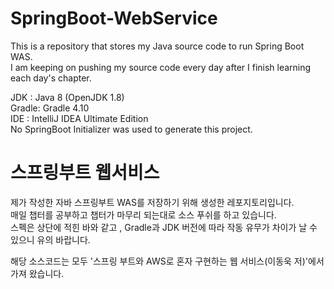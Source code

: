 # SpringBoot-WebService

This is a repository that stores my Java source code to run Spring Boot WAS.</br>
I am keeping on pushing my source code every day after I finish learning each day's chapter.

JDK : Java 8 (OpenJDK 1.8) </br>
Gradle: Gradle 4.10 </br>
IDE : IntelliJ IDEA Ultimate Edition</br>
No SpringBoot Initializer was used to generate this project.

# 스프링부트 웹서비스

제가 작성한 자바 스프링부트 WAS를 저장하기 위해 생성한 레포지토리입니다. </br>
매일 챕터를 공부하고 챕터가 마무리 되는대로 소스 푸쉬를 하고 있습니다.</br>
스펙은 상단에 적힌 바와 같고 , Gradle과 JDK 버전에 따라 작동 유무가 차이가 날 수 있으니 유의 바랍니다.</br>

해당 소스코드는 모두 '스프링 부트와 AWS로 혼자 구현하는 웹 서비스(이동욱 저)'에서 가져 왔습니다.